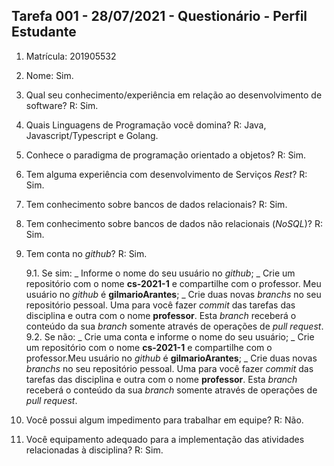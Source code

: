 ## Tarefa 001 - 28/07/2021 - Questionário - Perfil Estudante

1. Matrícula: 201905532
2. Nome: Sim.
3. Qual seu conhecimento/experiência em relação ao desenvolvimento de software? R: Sim.
4. Quais Linguagens de Programação você domina? R: Java, Javascript/Typescript e Golang.
5. Conhece o paradigma de programação orientado a objetos? R: Sim.
6. Tem alguma experiência com desenvolvimento de Serviços _Rest_? R: Sim.
7. Tem conhecimento sobre bancos de dados relacionais? R: Sim.
8. Tem conhecimento sobre bancos de dados não relacionais (_NoSQL_)? R: Sim.
9. Tem conta no _github_? R: Sim.

   9.1. Se sim:
   _ Informe o nome do seu usuário no *github*;
   _ Crie um repositório com o nome **cs-2021-1** e compartilhe com o professor. Meu usuário no _github_ é **gilmarioArantes**;
   _ Crie duas novas *branchs* no seu repositório pessoal. Uma para você fazer *commit* das tarefas das disciplina e outra com o nome **professor**. Esta *branch* receberá o conteúdo da sua *branch* somente através de operações de *pull request*.
   9.2. Se não:
   _ Crie uma conta e informe o nome do seu usuário;
   _ Crie um repositório com o nome **cs-2021-1** e compartilhe com o professor.Meu usuário no *github* é **gilmarioArantes**;
   _ Crie duas novas _branchs_ no seu repositório pessoal. Uma para você fazer _commit_ das tarefas das disciplina e outra com o nome **professor**. Esta _branch_ receberá o conteúdo da sua _branch_ somente através de operações de _pull request_.

10. Você possui algum impedimento para trabalhar em equipe? R: Não.
11. Você equipamento adequado para a implementação das atividades relacionadas à disciplina? R: Sim.

